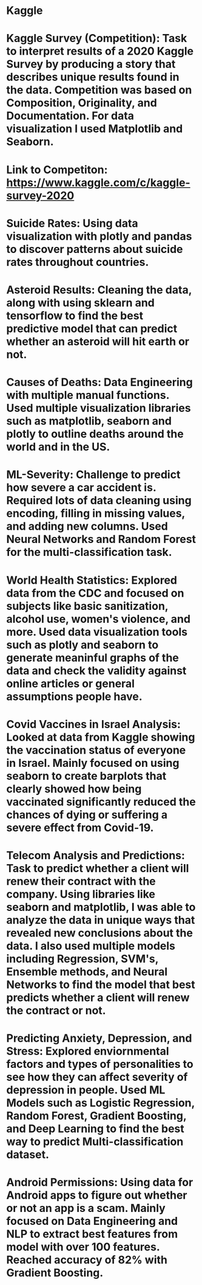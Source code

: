 # Kaggle

# Kaggle Survey (Competition): Task to interpret results of a 2020 Kaggle Survey by producing a story that describes unique results found in the data. Competition was based on Composition, Originality, and Documentation. For data visualization I used Matplotlib and Seaborn.
# Link to Competiton: https://www.kaggle.com/c/kaggle-survey-2020

# Suicide Rates: Using data visualization with plotly and pandas to discover patterns about suicide rates throughout countries.

# Asteroid Results: Cleaning the data, along with using sklearn and tensorflow to find the best predictive model that can predict whether an asteroid will hit earth or not.

# Causes of Deaths: Data Engineering with multiple manual functions. Used multiple visualization libraries such as matplotlib, seaborn and plotly to outline deaths around the world and in the US.

# ML-Severity: Challenge to predict how severe a car accident is. Required lots of data cleaning using encoding, filling in missing values, and adding new columns. Used Neural Networks and Random Forest for the multi-classification task.

# World Health Statistics: Explored data from the CDC and focused on subjects like basic sanitization, alcohol use, women's violence, and more. Used data visualization tools such as plotly and seaborn to generate meaninful graphs of the data and check the validity against online articles or general assumptions people have.

# Covid Vaccines in Israel Analysis: Looked at data from Kaggle showing the vaccination status of everyone in Israel. Mainly focused on using seaborn to create barplots that clearly showed how being vaccinated significantly reduced the chances of dying or suffering a severe effect from Covid-19.

# Telecom Analysis and Predictions: Task to predict whether a client will renew their contract with the company. Using libraries like seaborn and matplotlib, I was able to analyze the data in unique ways that revealed new conclusions about the data. I also used multiple models including Regression, SVM's, Ensemble methods, and Neural Networks to find the model that best predicts whether a client will renew the contract or not.

# Predicting Anxiety, Depression, and Stress: Explored enviornmental factors and types of personalities to see how they can affect severity of depression in people. Used ML Models such as Logistic Regression, Random Forest, Gradient Boosting, and Deep Learning to find the best way to predict Multi-classification dataset.

# Android Permissions: Using data for Android apps to figure out whether or not an app is a scam. Mainly focused on Data Engineering and NLP to extract best features from model with over 100 features. Reached accuracy of 82% with Gradient Boosting.
